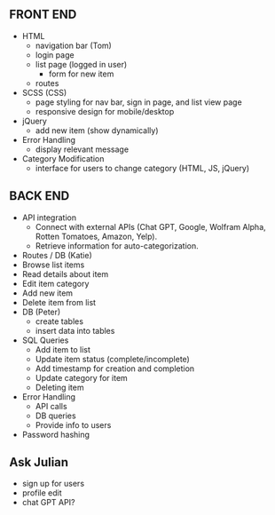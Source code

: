 ## FRONT END

- HTML
  - navigation bar (Tom)
  - login page
  - list page (logged in user)
    - form for new item
  - routes
- SCSS (CSS)
  - page styling for nav bar, sign in page, and list view page
  - responsive design for mobile/desktop
- jQuery
  - add new item (show dynamically)
- Error Handling
  - display relevant message
- Category Modification
  - interface for users to change category (HTML, JS, jQuery)

## BACK END

- API integration
  - Connect with external APIs (Chat GPT, Google, Wolfram Alpha, Rotten Tomatoes, Amazon, Yelp).
  - Retrieve information for auto-categorization.
- Routes / DB (Katie)
 - Browse list items
 - Read details about item
 - Edit item category
 - Add new item
 - Delete item from list
- DB (Peter)
  - create tables
  - insert data into tables
- SQL Queries
  - Add item to list
  - Update item status (complete/incomplete)
  - Add timestamp for creation and completion
  - Update category for item
  - Deleting item
- Error Handling
  - API calls
  - DB queries
  - Provide info to users
- Password hashing


## Ask Julian
- sign up for users
- profile edit
- chat GPT API?